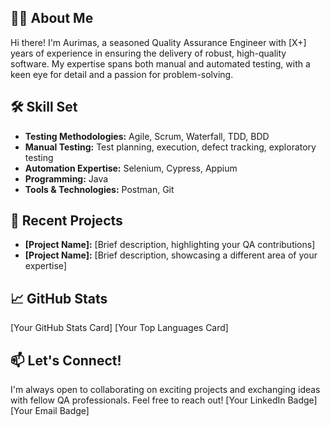 
## 👨‍💻 About Me

Hi there! I'm Aurimas, a seasoned Quality Assurance Engineer with [X+] years of experience in ensuring the delivery of robust, high-quality software. My expertise spans both manual and automated testing, with a keen eye for detail and a passion for problem-solving.

## 🛠️ Skill Set

* **Testing Methodologies:** Agile, Scrum, Waterfall, TDD, BDD
* **Manual Testing:** Test planning, execution, defect tracking, exploratory testing
* **Automation Expertise:** Selenium, Cypress, Appium
* **Programming:** Java
* **Tools & Technologies:** Postman, Git

## 🚀 Recent Projects

* **[Project Name]:** [Brief description, highlighting your QA contributions]
* **[Project Name]:** [Brief description, showcasing a different area of your expertise]

## 📈 GitHub Stats

[Your GitHub Stats Card]
[Your Top Languages Card]

## 📫 Let's Connect!

I'm always open to collaborating on exciting projects and exchanging ideas with fellow QA professionals. Feel free to reach out!
[Your LinkedIn Badge] [Your Email Badge]
